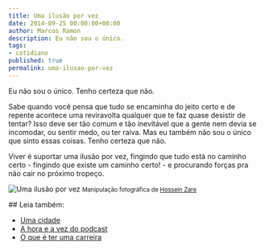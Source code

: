 ```yaml
---
title: Uma ilusão por vez
date: 2014-09-25 00:00:00+00:00
author: Marcos Ramon
description: Eu não sou o único.
tags:
- cotidiano
published: true
permalink: uma-ilusao-por-vez
---
```

Eu não sou o único. Tenho certeza que não.

Sabe quando você pensa que tudo se encaminha do jeito certo e de repente acontece uma reviravolta qualquer que te faz quase desistir de tentar? Isso deve ser tão comum e tão inevitável que a gente nem devia se incomodar, ou sentir medo, ou ter raiva. Mas eu também não sou o único que sinto essas coisas. Tenho certeza que não.

Viver é suportar uma ilusão por vez, fingindo que tudo está no caminho certo - fingindo que existe um caminho certo! - e procurando forças pra não cair no próximo tropeço.


![Uma ilusão por vez](http://4.bp.blogspot.com/-rJuOsRfzWIY/U_5nttIPItI/AAAAAAABDMo/nKqVWkhO7VM/s1600/Hossein-Zare04.jpg)
<small>Manipulação fotográfica de <a href="https://500px.com/hossein-zare">Hossein Zare</a></small>

<div class="leia-tambem" markdown="1">
## Leia também:

- <a href="/uma-cidade">Uma cidade</a>
- <a href="/a-hora-e-a-vez-do-podcast">A hora e a vez do podcast</a>
- <a href="/o-que-e-ter-uma-carreira">O que é ter uma carreira</a>
</div>
